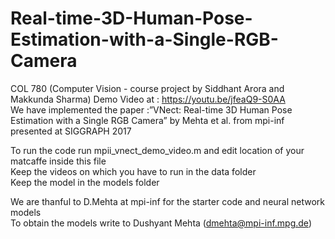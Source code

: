 # Real-time-3D-Human-Pose-Estimation-with-a-Single-RGB-Camera  
COL 780 (Computer Vision - course project by Siddhant Arora and Makkunda Sharma)
Demo Video at : https://youtu.be/jfeaQ9-S0AA   
We have implemented the paper :”VNect: Real-time 3D Human Pose Estimation with a Single RGB Camera” by Mehta et al. from mpi-inf presented at SIGGRAPH 2017    

To run the code run mpii_vnect_demo_video.m and edit location of your matcaffe inside this file    
Keep the videos on which you have to run in the data folder  
Keep the model in the models folder   


We are thanful to D.Mehta at mpi-inf for the starter code and neural network models  
To obtain the models write to Dushyant Mehta (dmehta@mpi-inf.mpg.de)  
